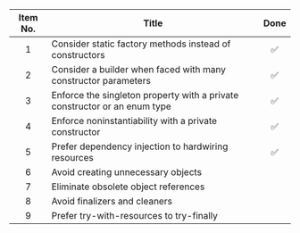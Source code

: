 | Item No. 	| Title                                                                     	|        Done        	|
|:--------:	|---------------------------------------------------------------------------	|:------------------:	|
|     1    	| Consider static factory methods instead of constructors                   	| :white_check_mark: 	|
|     2    	| Consider a builder when faced with many constructor parameters            	| :white_check_mark: 	|
|     3    	| Enforce the singleton property with a private constructor or an enum type 	| :white_check_mark: 	|
|     4    	| Enforce noninstantiability with a private constructor                     	| :white_check_mark: 	|
|     5    	| Prefer dependency injection to hardwiring resources                       	| :white_check_mark: 	|
|     6    	| Avoid creating unnecessary objects                                        	|                    	|
|     7    	| Eliminate obsolete object references                                      	|                    	|
|     8    	| Avoid finalizers and cleaners                                             	|                    	|
|     9    	| Prefer try-with-resources to try-finally                                  	|                    	|
